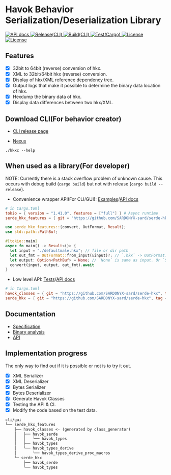 # Havok Behavior Serialization/Deserialization Library

<div>
    <a href="https://serde-hkx-api.netlify.app/serde_hkx_features">
        <img src="https://api.netlify.com/api/v1/badges/5f3f47f7-b22b-4d0d-b914-dd697b444858/deploy-status" alt="API docs">
    </a>
    <a href="https://github.com/SARDONYX-sard/serde-hkx/actions/workflows/release-cli.yaml">
        <img src="https://github.com/SARDONYX-sard/serde-hkx/actions/workflows/release-cli.yaml/badge.svg" alt="Release(CLI)">
    </a>
    <a href="https://github.com/SARDONYX-sard/serde-hkx/actions/workflows/build-cli.yaml">
        <img src="https://github.com/SARDONYX-sard/serde-hkx/actions/workflows/build-cli.yaml/badge.svg" alt="Build(CLI)">
    </a>
    <a href="https://github.com/SARDONYX-sard/serde-hkx/actions/workflows/test.yaml">
        <img src="https://github.com/SARDONYX-sard/serde-hkx/actions/workflows/test.yaml/badge.svg" alt="Test(Cargo)">
    </a>
    <a href="https://opensource.org/licenses/MIT">
        <img src="https://img.shields.io/badge/License-MIT-yellow.svg" alt="License">
    </a>
    <a href="https://opensource.org/licenses/Apache-2.0">
        <img src="https://img.shields.io/badge/License-Apache_2.0-blue.svg" alt="License">
    </a>
</div>

## Features

- [x] 32bit to 64bit (reverse) conversion of hkx.
- [x] XML to 32bit/64bit hkx (reverse) conversion.
- [x] Display of hkx/XML reference dependency tree.
- [x] Output logs that make it possible to determine the binary data location of hkx.
- [x] Hexdump the binary data of hkx.
- [x] Display data differences between two hkx/XML.

## Download CLI(For behavior creator)

- [CLI release page](https://github.com/SARDONYX-sard/serde-hkx/releases)

- [Nexus](https://www.nexusmods.com/skyrimspecialedition/mods/126214/?tab=files)

```shell
./hkxc --help
```

## When used as a library(For developer)

NOTE: Currently there is a stack overflow problem of unknown cause.
This occurs with debug build (`cargo build`) but not with release (`cargo build --release`).

- Convenience wrapper API(For CLI/GUI):
  [Examples](./crates/cli/src/args/mod.rs)/[API docs](https://serde-hkx-api.netlify.app/serde_hkx_features/)

```toml
# in Cargo.toml
tokio = { version = "1.41.0", features = ["full"] } # Async runtime
serde_hkx_features = { git = "https://github.com/SARDONYX-sard/serde-hkx", tag = "0.7.0" }
```

<!--
no_run + rust syntax highlighting
- ref: https://www.reddit.com/r/rust/comments/pl589v/how_to_ignore_code_blocks_in_readme_with_doc/
-->

```rust ,no_run
use serde_hkx_features::{convert, OutFormat, Result};
use std::path::PathBuf;

#[tokio::main]
async fn main() -> Result<()> {
  let input = "./defaultmale.hkx"; // file or dir path
  let out_fmt = OutFormat::from_input(&input)?; // `.hkx` -> OutFormat::Xml, `.xml` -> OutFormat::Amd64
  let output: Option<PathBuf> = None; // `None` is same as input. Or `Some("./output/defaultmale.xml".into())`
  convert(input, output, out_fmt).await
}
```

- Low level API:
  [Tests](./serde_hkx/src/tests/verify.rs)/[API docs](https://serde-hkx-api.netlify.app/serde_hkx/)

```toml
# in Cargo.toml
havok_classes = { git = "https://github.com/SARDONYX-sard/serde-hkx", tag = "0.7.0" }
serde_hkx = { git = "https://github.com/SARDONYX-sard/serde-hkx", tag = "0.7.0" }
```

## Documentation

- [Specification](./docs/specification/hkx_binary_format.md)
- [Binary analysis](./docs/handson_hex_dump/defaultmale/readme.md)
- [API](https://serde-hkx-api.netlify.app/serde_hkx/)

## Implementation progress

The only way to find out if it is possible or not is to try it out.

- [x] XML Serializer
- [x] XML Deserializer
- [x] Bytes Serializer
- [x] Bytes Deserializer
- [x] Generate Havok Classes
- [x] Testing the API & CI.
- [x] Modify the code based on the test data.

```txt
cli/gui
└── serde_hkx_features
    ├── havok_classes <- (generated by class_generator)
    │   ├── havok_serde
    │   │   └── havok_types
    │   ├── havok_types
    │   └── havok_types_derive
    │       └── havok_types_derive_proc_macros
    └─ serde_hkx
        ├── havok_serde
        └── havok_types
```
